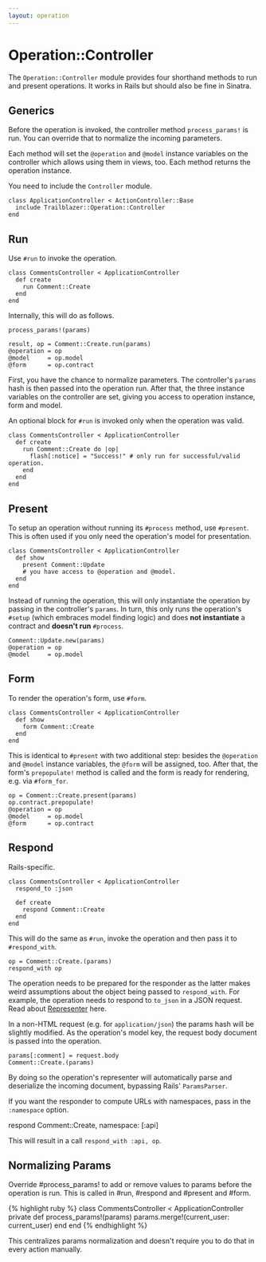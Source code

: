 ```yaml
---
layout: operation
---
```


# Operation::Controller

The `Operation::Controller` module provides four shorthand methods to run and present operations. It works in Rails but should also be fine in Sinatra.

## Generics

Before the operation is invoked, the controller method `process_params!` is run. You can override that to normalize the incoming parameters.

Each method will set the `@operation` and `@model` instance variables on the controller which allows using them in views, too. Each method returns the operation instance.

You need to include the `Controller` module.


    class ApplicationController < ActionController::Base
      include Trailblazer::Operation::Controller
    end



## Run

Use `#run` to invoke the operation.


    class CommentsController < ApplicationController
      def create
        run Comment::Create
      end
    end


Internally, this will do as follows.


    process_params!(params)

    result, op = Comment::Create.run(params)
    @operation = op
    @model     = op.model
    @form      = op.contract


First, you have the chance to normalize parameters. The controller's `params` hash is then passed into the operation run. After that, the three instance variables on the controller are set, giving you access to operation instance, form and model.

An optional block for `#run` is invoked only when the operation was valid.


    class CommentsController < ApplicationController
      def create
        run Comment::Create do |op|
          flash[:notice] = "Success!" # only run for successful/valid operation.
        end
      end
    end


## Present

To setup an operation without running its `#process` method, use `#present`. This is often used if you only need the operation's model for presentation.


    class CommentsController < ApplicationController
      def show
        present Comment::Update
        # you have access to @operation and @model.
      end
    end


Instead of running the operation, this will only instantiate the operation by passing in the controller's `params`. In turn, this only runs the operation's `#setup` (which embraces model finding logic) and does **not instantiate** a contract and **doesn't run** `#process`.


    Comment::Update.new(params)
    @operation = op
    @model     = op.model


## Form

To render the operation's form, use `#form`.


    class CommentsController < ApplicationController
      def show
        form Comment::Create
      end
    end


This is identical to `#present` with two additional step: besides the `@operation` and `@model` instance variables, the `@form` will be assigned, too. After that, the form's `prepopulate!` method is called and the form is ready for rendering, e.g. via `#form_for`.


    op = Comment::Create.present(params)
    op.contract.prepopulate!
    @operation = op
    @model     = op.model
    @form      = op.contract


## Respond

Rails-specific.


    class CommentsController < ApplicationController
      respond_to :json

      def create
        respond Comment::Create
      end
    end


This will do the same as `#run`, invoke the operation and then pass it to `#respond_with`.


    op = Comment::Create.(params)
    respond_with op


The operation needs to be prepared for the responder as the latter makes weird assumptions about the object being passed to `respond_with`. For example, the operation needs to respond to `to_json` in a JSON request. Read about [Representer](representer.html) here.

In a non-HTML request (e.g. for `application/json`) the params hash will be slightly modified. As the operation's model key, the request body document is passed into the operation.


    params[:comment] = request.body
    Comment::Create.(params)


By doing so the operation's representer will automatically parse and deserialize the incoming document, bypassing Rails' `ParamsParser`.

If you want the responder to compute URLs with namespaces, pass in the `:namespace` option.


  respond Comment::Create, namespace: [:api]


This will result in a call `respond_with :api, op`.

## Normalizing Params

Override #process_params! to add or remove values to params before the operation is run. This is called in #run, #respond and #present and #form.

{% highlight ruby %}
class CommentsController < ApplicationController
private
  def process_params!(params)
    params.merge!(current_user: current_user)
  end
end
{% endhighlight %}

This centralizes params normalization and doesn't require you to do that in every action manually.